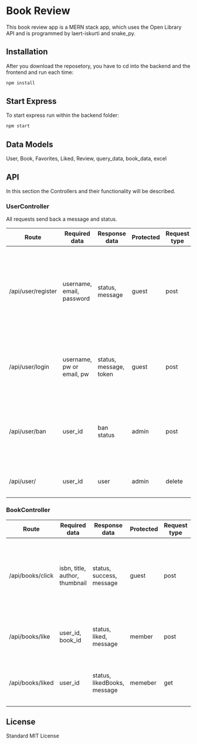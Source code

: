 # Book Review

This book review app is a MERN stack app, which uses the Open Library API and is programmed by laert-iskurti and snake_py.

## Installation

After you download the reposetory, you have to cd into the backend and the frontend and run each time:

```bash
npm install
```

## Start Express

To start express run within the backend folder:

```bash
npm start
```

## Data Models

User, Book, Favorites, Liked, Review, query_data, book_data, excel

## API
In this section the Controllers and their functionality will be described.

### UserController
All requests send back a message and status.

| Route | Required data | Response data | Protected | Request type | Comment |
| ----- | ------------- | ------------- |---------- |------------- | ------- |
| /api/user/register |  username, email, password | status, message |  guest  | post | It only registers the user - I want to implement email verification and let the user only log in if the user is verfied. |
| /api/user/login | username, pw or email, pw | status, message, token | guest | post | the token must be saved in the FE as auth.token in the session or cookie |
| /api/user/ban | user_id | ban status | admin | post | The methode changes the ban status either isBanned: false or true |  
| /api/user/ | user_id | user | admin | delete | Currently only admin can delete users |


### BookController

| Route | Required data | Response data | Protected | Request type | Comment |
| ----- | ------------- | ------------- |---------- |------------- | ------- |
| /api/books/click | isbn, title, author, thumbnail | status, success, message  | guest | post | By clicking the book in the search page, the book get added to the database. |
| /api/books/like | user_id, book_id | status, liked, message |member | post | A member likes or unlikes a book (if previously liked) |
| /api/books/liked | user_id |status, likedBooks, message | memeber | get | The member can see all his liked books |  


## License

Standard MIT License
